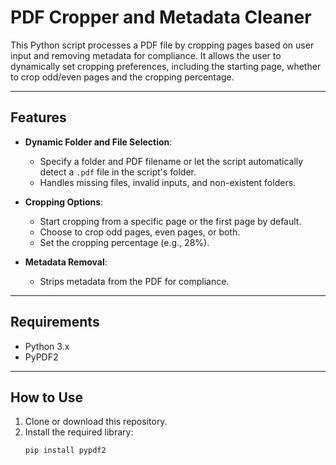 

# PDF Cropper and Metadata Cleaner

This Python script processes a PDF file by cropping pages based on user input and removing metadata for compliance. It allows the user to dynamically set cropping preferences, including the starting page, whether to crop odd/even pages and the cropping percentage.

---

## Features

- **Dynamic Folder and File Selection**:
  - Specify a folder and PDF filename or let the script automatically detect a `.pdf` file in the script's folder.
  - Handles missing files, invalid inputs, and non-existent folders.

- **Cropping Options**:
  - Start cropping from a specific page or the first page by default.
  - Choose to crop odd pages, even pages, or both.
  - Set the cropping percentage (e.g., 28%).

- **Metadata Removal**:
  - Strips metadata from the PDF for compliance.

---

## Requirements

- Python 3.x
- PyPDF2
  
---

## How to Use

1. Clone or download this repository.
2. Install the required library:
   ```bash
   pip install pypdf2
